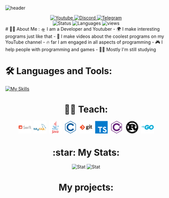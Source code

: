 ![header](https://capsule-render.vercel.app/api?type=Waving&color=0:FF0000,100:960000&height=300&section=header&text=Hi,%20i'm%20Fortcote&fontSize=50)
<div id="header" align="center">
  <div id="badges">
      <a href="https://www.youtube.com/c/Fortcote">
    <img src="https://img.shields.io/badge/YouTube-red?style=for-the-badge&logo=youtube&logoColor=white" alt="Youtube"/>
  </a>
  <a href="https://discord.gg/bjgpVAxgyE">
    <img src="https://img.shields.io/badge/Discord-purple?style=for-the-badge&logo=discord&logoColor=white" alt="Discord"/>
  </a>
  <a href="t.me/Fortcote">
    <img src="https://img.shields.io/badge/Telegram-blue?style=for-the-badge&logo=telegram&logoColor=white" alt="Telegram"/>
  </a>
  </div>
  <div align="center">
    <img src="https://r0i7rcp55pjf.runkit.sh" alt="Status"/>
    <img src="https://48s219njoes0.runkit.sh" alt="Languages"/>
    <img src="https://komarev.com/ghpvc/?username=YTFort&style=flat-square&color=red" alt="views"/>
  </div>
</div>
# 🧑‍💻 About Me :
🛸 I am a Developer and Youtuber
- 🌍 I make interesting programs just like that
- 🎥 I make videos about the coolest programs on my YouTube channel
- 🔥 far I am engaged in all aspects of programming
- 🎮 I help people with programming and games
- 🧑‍🎓 Mostly I'm still studying

# :hammer_and_wrench: Languages and Tools:
[![My Skills](https://skillicons.dev/icons?i=js,html,css,nodejs,python,swift,java,c,rust,go,typescript,mysql,git,vscode,photoshop,premiere)](https://skillicons.dev)

<div align="center">
<h1> 🧑‍💻 Teach: </h1>
  <div>
    <img src="https://github.com/devicons/devicon/blob/master/icons/swift/swift-original-wordmark.svg" title="Swift" alt="Swift" width="40" height="40"/>&nbsp;
    <img src="https://github.com/devicons/devicon/blob/master/icons/mysql/mysql-original-wordmark.svg" title="MYSQL" alt="MYSQL" width="40" height="40"/>&nbsp;
    <img src="https://github.com/devicons/devicon/blob/master/icons/java/java-original-wordmark.svg" title="Java" alt="Java" width="40" height="40"/>&nbsp;
    <img src="https://github.com/devicons/devicon/blob/master/icons/c/c-line.svg" title="C" alt="C" width="40" height="40"/>&nbsp;
    <img src="https://github.com/devicons/devicon/blob/master/icons/git/git-original-wordmark.svg" title="Git" alt="Git" width="40" height="40"/>&nbsp;
    <img src="https://github.com/devicons/devicon/blob/master/icons/typescript/typescript-original.svg" title="Typescript" alt="Typescript" width="40" height="40"/>&nbsp;
    <img src="https://github.com/devicons/devicon/blob/master/icons/csharp/csharp-line.svg" title="Csharp" alt="Csharp" width="40" height="40"/>&nbsp;
    <img src="https://github.com/devicons/devicon/blob/master/icons/rust/rust-plain.svg" title="Rust" alt="Rust" width="40" height="40"/>&nbsp;
    <img src="https://github.com/devicons/devicon/blob/master/icons/go/go-original-wordmark.svg" title="Go" alt="Go" width="40" height="40"/>
  </div>
<h1>:star: My Stats:</h1>
<img src="https://streak-stats.demolab.com?user=YTFort&theme=git-dark&border_radius=5&mode=weekly" alt="Stat"/>
<img src="https://github-readme-stats.vercel.app/api?username=YTFort&theme=shadow_red&show_icons=true" alt="Stat"/>
<h1>My projects:</h1>
</div>
